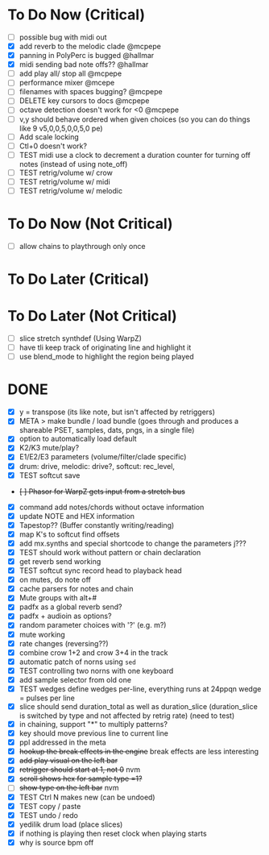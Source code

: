 # To Do Now (Critical)

- [ ] possible bug with midi out
- [x] add reverb to the melodic clade @mcpepe
- [x] panning in PolyPerc is bugged @hallmar
- [x] midi sending bad note offs?? @hallmar
- [ ] add play all/ stop all @mcpepe
- [ ] performance mixer @mcepe
- [ ] filenames with spaces bugging? @mcpepe
- [ ] DELETE key cursors to docs @mcpepe
- [ ] octave detection doesn't work for <0 @mcpepe
- [ ] v,y should behave ordered when given choices (so you can do things like 9 v5,0,0,5,0,0,5,0 pe)
- [ ] Add scale locking
- [ ] Ctl+0 doesn't work?
- [ ] TEST midi use a clock to decrement a duration counter for turning off notes (instead of using note_off)
- [ ] TEST retrig/volume w/ crow
- [ ] TEST retrig/volume w/ midi
- [ ] TEST retrig/volume w/ melodic

# To Do Now (Not Critical)

- [ ] allow chains to playthrough only once

# To Do Later (Critical)

# To Do Later (Not Critical)

- [ ] slice stretch synthdef (Using WarpZ)
- [ ] have tli keep track of originating line and highlight it
- [ ] use blend_mode to highlight the region being played

# DONE

- [x] y = transpose (its like note, but isn't affected by retriggers)
- [x] META > make bundle / load bundle (goes through and produces a shareable PSET, samples, dats, pngs, in a single file)
- [x] option to automatically load default
- [x] K2/K3 mute/play?
- [x] E1/E2/E3 parameters (volume/filter/clade specific)
- [x] drum: drive, melodic: drive?, softcut: rec_level, 
- [x] TEST softcut save
- ~~[ ] Phasor for WarpZ gets input from a stretch bus~~
- [x] command add notes/chords without octave information
- [x] update NOTE and HEX information
- [x] Tapestop?? (Buffer constantly writing/reading)
- [x] map K's to softcut find offsets
- [x] add mx.synths and special shortcode to change the parameters j???
- [x] TEST should work without pattern or chain declaration
- [x] get reverb send working
- [x] TEST softcut sync record head to playback head
- [x] on mutes, do note off
- [x] cache parsers for notes and chain
- [x] Mute groups with alt+#
- [x] padfx as a global reverb send?
- [x] padfx + audioin as options?
- [x] random parameter choices with '?' (e.g. m?)
- [x] mute working
- [x] rate changes (reversing??)
- [x] combine crow 1+2 and crow 3+4 in the track
- [x] automatic patch of norns using `sed`
- [x] TEST controlling two norns with one keyboard
- [x] add sample selector from old one
- [x] TEST wedges define wedges per-line, everything runs at 24ppqn wedge = pulses per line
- [x] slice should send duration_total as well as duration_slice (duration_slice is switched by type and not affected by retrig rate) (need to test)
- [x] in chaining, support "*" to multiply patterns?
- [x]  key should move previous line to current line
- [x] ppl addressed in the meta
- [x] ~~hookup the break effects in the engine~~ break effects are less interesting
- [x] ~~add play visual on the left bar~~
- [x] ~~retrigger should start at 1, not 0~~ nvm
- [x] ~~scroll shows hex for sample type =1?~~ 
- [ ] ~~show type on the left bar~~ nvm
- [x] TEST Ctrl N makes new (can be undoed)
- [x] TEST copy / paste
- [x] TEST undo / redo
- [x] yedilik drum load (place slices)
- [x] if nothing is playing then reset clock when playing starts
- [x] why is source bpm off
